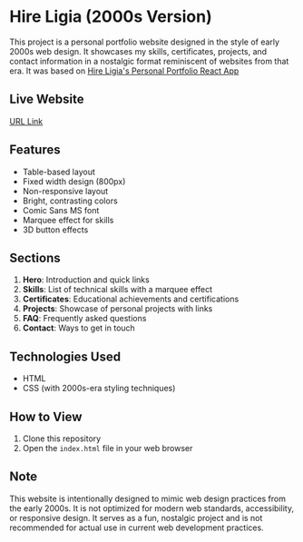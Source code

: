 # Hire Ligia (2000s Version)

This project is a personal portfolio website designed in the style of early 2000s web design. It showcases my skills, certificates, projects, and contact information in a nostalgic format reminiscent of websites from that era. It was based on [Hire Ligia's Personal Portfolio React App](https://hiralinda.github.io/hireligia/)

## Live Website

[URL Link](https://hiralinda.github.io/hiraligia-2000s-version/)

## Features

- Table-based layout
- Fixed width design (800px)
- Non-responsive layout
- Bright, contrasting colors
- Comic Sans MS font
- Marquee effect for skills
- 3D button effects

## Sections

1. **Hero**: Introduction and quick links
2. **Skills**: List of technical skills with a marquee effect
3. **Certificates**: Educational achievements and certifications
4. **Projects**: Showcase of personal projects with links
5. **FAQ**: Frequently asked questions
6. **Contact**: Ways to get in touch

## Technologies Used

- HTML
- CSS (with 2000s-era styling techniques)

## How to View

1. Clone this repository
2. Open the `index.html` file in your web browser

## Note

This website is intentionally designed to mimic web design practices from the early 2000s. It is not optimized for modern web standards, accessibility, or responsive design. It serves as a fun, nostalgic project and is not recommended for actual use in current web development practices.
